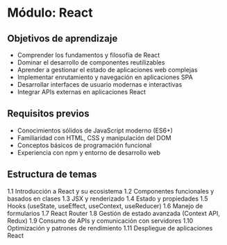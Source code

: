 # Módulo: React

## Objetivos de aprendizaje

- Comprender los fundamentos y filosofía de React
- Dominar el desarrollo de componentes reutilizables
- Aprender a gestionar el estado de aplicaciones web complejas
- Implementar enrutamiento y navegación en aplicaciones SPA
- Desarrollar interfaces de usuario modernas e interactivas
- Integrar APIs externas en aplicaciones React

## Requisitos previos

- Conocimientos sólidos de JavaScript moderno (ES6+)
- Familiaridad con HTML, CSS y manipulación del DOM
- Conceptos básicos de programación funcional
- Experiencia con npm y entorno de desarrollo web

## Estructura de temas

1.1 Introducción a React y su ecosistema
1.2 Componentes funcionales y basados en clases
1.3 JSX y renderizado
1.4 Estado y propiedades
1.5 Hooks (useState, useEffect, useContext, useReducer)
1.6 Manejo de formularios
1.7 React Router
1.8 Gestión de estado avanzada (Context API, Redux)
1.9 Consumo de APIs y comunicación con servidores
1.10 Optimización y patrones de rendimiento
1.11 Despliegue de aplicaciones React 